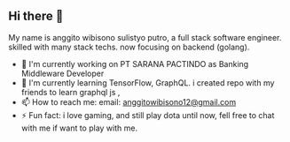 ## Hi there 👋
My name is anggito wibisono sulistyo putro, a full stack software engineer. skilled with many stack techs. now focusing on backend (golang).

- 🔭 I'm currently working on PT SARANA PACTINDO as Banking Middleware Developer
- 🌱 I'm currently learning TensorFlow, GraphQL. i created repo with my friends to learn graphql js , 
- 📫 How to reach me: 
    email: anggitowibisono12@gmail.com
- ⚡ Fun fact: i love gaming, and still play dota until now, fell free to chat with me if want to play with me.


<!--
**anggetz/anggetz** is a ✨ _special_ ✨ repository because its `README.md` (this file) appears on your GitHub profile.

Here are some ideas to get you started:

- 🔭 I’m currently working on ...
- 🌱 I’m currently learning ...
- 👯 I’m looking to collaborate on ...
- 🤔 I’m looking for help with ...
- 💬 Ask me about ...
- 📫 How to reach me: ...
- 😄 Pronouns: ...
- ⚡ Fun fact: ...
-->
